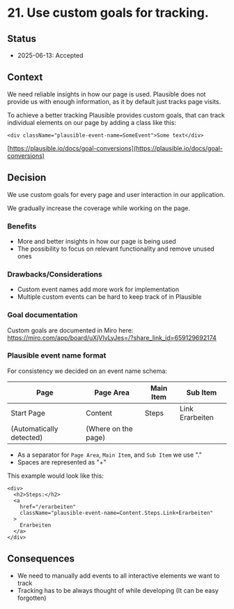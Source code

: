 # 21. Use custom goals for tracking.

## Status

- 2025-06-13: Accepted

## Context

We need reliable insights in how our page is used. Plausible does not provide us with enough information, as it by default just tracks page visits.

To achieve a better tracking Plausible provides custom goals, that can track individual elements on our page by adding a class like this:

```tsx
<div className="plausible-event-name=SomeEvent">Some text</div>
```

[https://plausible.io/docs/goal-conversions](https://plausible.io/docs/goal-conversions)

## Decision

We use custom goals for every page and user interaction in our application.

We gradually increase the coverage while working on the page.

### Benefits

- More and better insights in how our page is being used
- The possibility to focus on relevant functionality and remove unused ones

### Drawbacks/Considerations

- Custom event names add more work for implementation
- Multiple custom events can be hard to keep track of in Plausible

### Goal documentation

Custom goals are documented in Miro here: https://miro.com/app/board/uXjVIyLyJes=/?share_link_id=659129692174

### Plausible event name format

For consistency we decided on an event name schema:

| Page                     | Page Area           | Main Item | Sub Item        |
| ------------------------ | ------------------- | --------- | --------------- |
| Start Page               | Content             | Steps     | Link Erarbeiten |
| (Automatically detected) | (Where on the page) |           |                 |

- As a separator for `Page Area`, `Main Item`, and `Sub Item` we use "."
- Spaces are represented as "+"

This example would look like this:

```tsx
<div>
  <h2>Steps:</h2>
  <a
    href="/erarbeiten"
    className="plausible-event-name=Content.Steps.Link+Erarbeiten"
  >
    Erarbeiten
  </a>
</div>
```

## Consequences

- We need to manually add events to all interactive elements we want to track
- Tracking has to be always thought of while developing (It can be easy forgotten)
